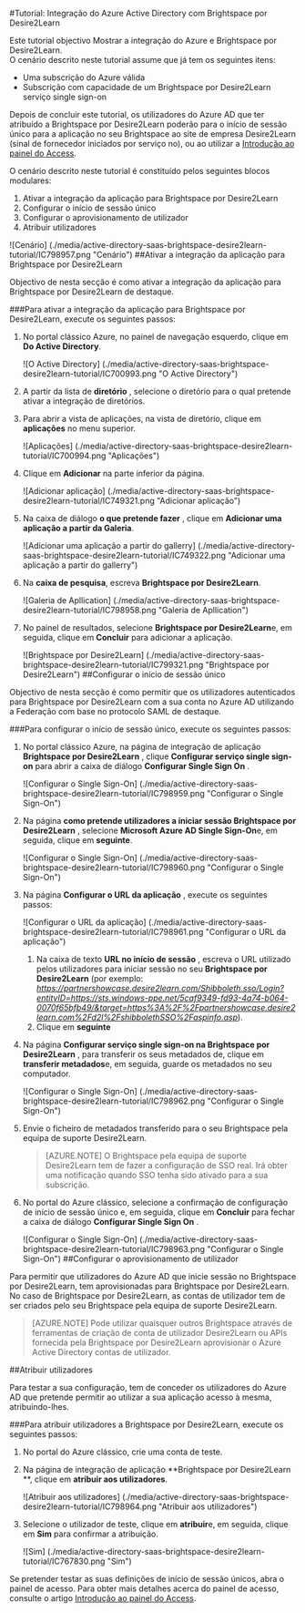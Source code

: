 <properties 
    pageTitle="Tutorial: Integração do Azure Active Directory com Brightspace por Desire2Learn | Microsoft Azure" 
    description="Saiba como utilizar Brightspace por Desire2Learn com o Azure Active Directory para permitir o início de sessão único, aprovisionamento automatizado e mais!" 
    services="active-directory" 
    authors="jeevansd"  
    documentationCenter="na" 
    manager="femila"/>
<tags 
    ms.service="active-directory" 
    ms.devlang="na" 
    ms.topic="article" 
    ms.tgt_pltfrm="na" 
    ms.workload="identity" 
    ms.date="09/29/2016" 
    ms.author="jeedes" />

#<a name="tutorial-azure-active-directory-integration-with-brightspace-by-desire2learn"></a>Tutorial: Integração do Azure Active Directory com Brightspace por Desire2Learn

Este tutorial objectivo Mostrar a integração do Azure e Brightspace por Desire2Learn.  
O cenário descrito neste tutorial assume que já tem os seguintes itens:

-   Uma subscrição do Azure válida
-   Subscrição com capacidade de um Brightspace por Desire2Learn serviço single sign-on

Depois de concluir este tutorial, os utilizadores do Azure AD que ter atribuído a Brightspace por Desire2Learn poderão para o início de sessão único para a aplicação no seu Brightspace ao site de empresa Desire2Learn (sinal de fornecedor iniciados por serviço no), ou ao utilizar a [Introdução ao painel do Access](active-directory-saas-access-panel-introduction.md).

O cenário descrito neste tutorial é constituído pelos seguintes blocos modulares:

1.  Ativar a integração da aplicação para Brightspace por Desire2Learn
2.  Configurar o início de sessão único
3.  Configurar o aprovisionamento de utilizador
4.  Atribuir utilizadores

![Cenário] (./media/active-directory-saas-brightspace-desire2learn-tutorial/IC798957.png "Cenário")
##<a name="enabling-the-application-integration-for-brightspace-by-desire2learn"></a>Ativar a integração da aplicação para Brightspace por Desire2Learn

Objectivo de nesta secção é como ativar a integração da aplicação para Brightspace por Desire2Learn de destaque.

###<a name="to-enable-the-application-integration-for-brightspace-by-desire2learn-perform-the-following-steps"></a>Para ativar a integração da aplicação para Brightspace por Desire2Learn, execute os seguintes passos:

1.  No portal clássico Azure, no painel de navegação esquerdo, clique em **Do Active Directory**.

    ![O Active Directory] (./media/active-directory-saas-brightspace-desire2learn-tutorial/IC700993.png "O Active Directory")

2.  A partir da lista de **diretório** , selecione o diretório para o qual pretende ativar a integração de diretórios.

3.  Para abrir a vista de aplicações, na vista de diretório, clique em **aplicações** no menu superior.

    ![Aplicações] (./media/active-directory-saas-brightspace-desire2learn-tutorial/IC700994.png "Aplicações")

4.  Clique em **Adicionar** na parte inferior da página.

    ![Adicionar aplicação] (./media/active-directory-saas-brightspace-desire2learn-tutorial/IC749321.png "Adicionar aplicação")

5.  Na caixa de diálogo **o que pretende fazer** , clique em **Adicionar uma aplicação a partir da Galeria**.

    ![Adicionar uma aplicação a partir do gallerry] (./media/active-directory-saas-brightspace-desire2learn-tutorial/IC749322.png "Adicionar uma aplicação a partir do gallerry")

6.  Na **caixa de pesquisa**, escreva **Brightspace por Desire2Learn**.

    ![Galeria de Apllication] (./media/active-directory-saas-brightspace-desire2learn-tutorial/IC798958.png "Galeria de Apllication")

7.  No painel de resultados, selecione **Brightspace por Desire2Learn**e, em seguida, clique em **Concluir** para adicionar a aplicação.

    ![Brightspace por Desire2Learn] (./media/active-directory-saas-brightspace-desire2learn-tutorial/IC799321.png "Brightspace por Desire2Learn")
##<a name="configuring-single-sign-on"></a>Configurar o início de sessão único

Objectivo de nesta secção é como permitir que os utilizadores autenticados para Brightspace por Desire2Learn com a sua conta no Azure AD utilizando a Federação com base no protocolo SAML de destaque.

###<a name="to-configure-single-sign-on-perform-the-following-steps"></a>Para configurar o início de sessão único, execute os seguintes passos:

1.  No portal clássico Azure, na página de integração de aplicação **Brightspace por Desire2Learn** , clique **Configurar serviço single sign-on** para abrir a caixa de diálogo **Configurar Single Sign On** .

    ![Configurar o Single Sign-On] (./media/active-directory-saas-brightspace-desire2learn-tutorial/IC798959.png "Configurar o Single Sign-On")

2.  Na página **como pretende utilizadores a iniciar sessão Brightspace por Desire2Learn** , selecione **Microsoft Azure AD Single Sign-On**e, em seguida, clique em **seguinte**.

    ![Configurar o Single Sign-On] (./media/active-directory-saas-brightspace-desire2learn-tutorial/IC798960.png "Configurar o Single Sign-On")

3.  Na página **Configurar o URL da aplicação** , execute os seguintes passos:

    ![Configurar o URL da aplicação] (./media/active-directory-saas-brightspace-desire2learn-tutorial/IC798961.png "Configurar o URL da aplicação")

    1.  Na caixa de texto **URL no início de sessão** , escreva o URL utilizado pelos utilizadores para iniciar sessão no seu **Brightspace por Desire2Learn** (por exemplo: *https://partnershowcase.desire2learn.com/Shibboleth.sso/Login?entityID=https://sts.windows-ppe.net/5caf9349-fd93-4a74-b064-0070f65bfb49/&target=https%3A%2F%2Fpartnershowcase.desire2learn.com%2Fd2l%2FshibbolethSSO%2Faspinfo.asp*).
    2.  Clique em **seguinte**

4.  Na página **Configurar serviço single sign-on na Brightspace por Desire2Learn** , para transferir os seus metadados de, clique em **transferir metadados**e, em seguida, guarde os metadados no seu computador.

    ![Configurar o Single Sign-On] (./media/active-directory-saas-brightspace-desire2learn-tutorial/IC798962.png "Configurar o Single Sign-On")

5.  Envie o ficheiro de metadados transferido para o seu Brightspace pela equipa de suporte Desire2Learn.

    >[AZURE.NOTE] O Brightspace pela equipa de suporte Desire2Learn tem de fazer a configuração de SSO real.
Irá obter uma notificação quando SSO tenha sido ativado para a sua subscrição.

6.  No portal do Azure clássico, selecione a confirmação de configuração de início de sessão único e, em seguida, clique em **Concluir** para fechar a caixa de diálogo **Configurar Single Sign On** .

    ![Configurar o Single Sign-On] (./media/active-directory-saas-brightspace-desire2learn-tutorial/IC798963.png "Configurar o Single Sign-On")
##<a name="configuring-user-provisioning"></a>Configurar o aprovisionamento de utilizador

Para permitir que utilizadores do Azure AD que inicie sessão no Brightspace por Desire2Learn, tem aprovisionadas para Brightspace por Desire2Learn.  
No caso de Brightspace por Desire2Learn, as contas de utilizador tem de ser criados pelo seu Brightspace pela equipa de suporte Desire2Learn.

>[AZURE.NOTE] Pode utilizar quaisquer outros Brightspace através de ferramentas de criação de conta de utilizador Desire2Learn ou APIs fornecida pela Brightspace por Desire2Learn aprovisionar o Azure Active Directory contas de utilizador.

##<a name="assigning-users"></a>Atribuir utilizadores

Para testar a sua configuração, tem de conceder os utilizadores do Azure AD que pretende permitir ao utilizar a sua aplicação acesso à mesma, atribuindo-lhes.

###<a name="to-assign-users-to-brightspace-by-desire2learn-perform-the-following-steps"></a>Para atribuir utilizadores a Brightspace por Desire2Learn, execute os seguintes passos:

1.  No portal do Azure clássico, crie uma conta de teste.

2.  Na página de integração de aplicação **Brightspace por Desire2Learn **, clique em **atribuir aos utilizadores**.

    ![Atribuir aos utilizadores] (./media/active-directory-saas-brightspace-desire2learn-tutorial/IC798964.png "Atribuir aos utilizadores")

3.  Selecione o utilizador de teste, clique em **atribuir**e, em seguida, clique em **Sim** para confirmar a atribuição.

    ![Sim] (./media/active-directory-saas-brightspace-desire2learn-tutorial/IC767830.png "Sim")

Se pretender testar as suas definições de início de sessão únicos, abra o painel de acesso. Para obter mais detalhes acerca do painel de acesso, consulte o artigo [Introdução ao painel do Access](active-directory-saas-access-panel-introduction.md).

